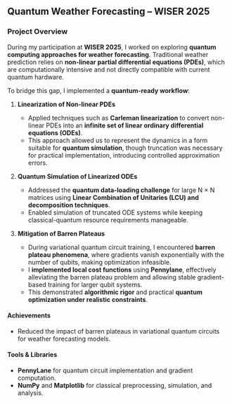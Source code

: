 ## **Quantum Weather Forecasting – WISER 2025**

### **Project Overview**
During my participation at **WISER 2025**, I worked on exploring **quantum computing approaches for weather forecasting**. Traditional weather prediction relies on **non-linear partial differential equations (PDEs)**, which are computationally intensive and not directly compatible with current quantum hardware.  

To bridge this gap, I implemented a **quantum-ready workflow**:

1. **Linearization of Non-linear PDEs**  
   - Applied techniques such as **Carleman linearization** to convert non-linear PDEs into an **infinite set of linear ordinary differential equations (ODEs)**.  
   - This approach allowed us to represent the dynamics in a form suitable for **quantum simulation**, though truncation was necessary for practical implementation, introducing controlled approximation errors.

2. **Quantum Simulation of Linearized ODEs**  
   - Addressed the **quantum data-loading challenge** for large N $\times$ N matrices using **Linear Combination of Unitaries (LCU) and decomposition techniques**.  
   - Enabled simulation of truncated ODE systems while keeping classical-quantum resource requirements manageable.

3. **Mitigation of Barren Plateaus**  
   - During variational quantum circuit training, I encountered **barren plateau phenomena**, where gradients vanish exponentially with the number of qubits, making optimization infeasible.  
   - I **implemented local cost functions** using **Pennylane**, effectively alleviating the barren plateau problem and allowing stable gradient-based training for larger qubit systems.  
   - This demonstrated **algorithmic rigor** and practical **quantum optimization under realistic constraints**.

#### **Achievements**
- Reduced the impact of barren plateaus in variational quantum circuits for weather forecasting models.

#### **Tools & Libraries**
- **PennyLane** for quantum circuit implementation and gradient computation.  
- **NumPy** and **Matplotlib** for classical preprocessing, simulation, and analysis.  
